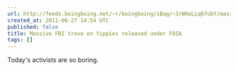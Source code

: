 ```yaml
---
url: http://feeds.boingboing.net/~r/boingboing/iBag/~3/WHaLLq67ubY/massive-fbi-trove-on.html
created_at: 2011-06-27 14:54 UTC
published: false
title: Massive FBI trove on Yippies released under FOIA
tags: []
---
```


Today's activists are so boring.
